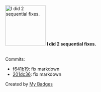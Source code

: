 <img src="https://my-badges.github.io/my-badges/fix-2.png" alt="I did 2 sequential fixes." title="I did 2 sequential fixes." width="128">
<strong>I did 2 sequential fixes.</strong>
<br><br>

Commits:

- <a href="https://github.com/SmonSE/blog/commit/f641b199e558c4c75392b495ea58890fdd6bd93c">f641b19</a>: fix markdown
- <a href="https://github.com/SmonSE/blog/commit/201dc36afd79b77a95315d3bf7ac8a86d06d972a">201dc36</a>: fix markdown


Created by <a href="https://github.com/my-badges/my-badges">My Badges</a>